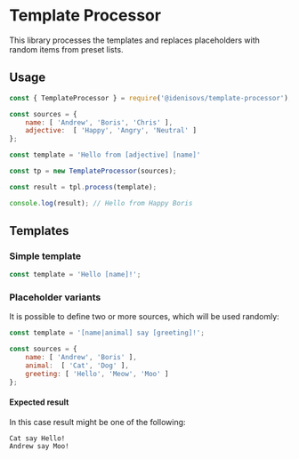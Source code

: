 # Template Processor

This library processes the templates and replaces placeholders with random items from preset lists.

## Usage

```javascript
const { TemplateProcessor } = require('@idenisovs/template-processor');

const sources = {
    name: [ 'Andrew', 'Boris', 'Chris' ],
    adjective:  [ 'Happy', 'Angry', 'Neutral' ]
};

const template = 'Hello from [adjective] [name]'

const tp = new TemplateProcessor(sources);

const result = tpl.process(template);

console.log(result); // Hello from Happy Boris
```

## Templates

### Simple template

```javascript
const template = 'Hello [name]!';
```

### Placeholder variants

It is possible to define two or more sources, which will be used randomly:

```javascript
const template = '[name|animal] say [greeting]!';
```

```javascript
const sources = {
    name: [ 'Andrew', 'Boris' ],
    animal:  [ 'Cat', 'Dog' ],
    greeting: [ 'Hello', 'Meow', 'Moo' ]
};
```

#### Expected result

In this case result might be one of the following:

```
Cat say Hello!
Andrew say Moo!
```